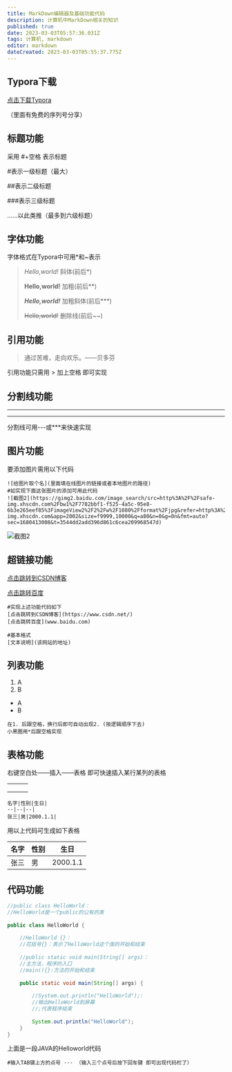```yaml
---
title: MarkDown编辑器及基础功能代码
description: 计算机中MarkDown相关的知识
published: true
date: 2023-03-03T05:57:36.031Z
tags: 计算机, markdown
editor: markdown
dateCreated: 2023-03-03T05:55:37.775Z
---
```



## Typora下载

[点击下载Typora](https://www.bilibili.com/read/cv17890918)

（里面有免费的序列号分享）

## 标题功能

采用 #+空格 表示标题

#表示一级标题（最大）

##表示二级标题

###表示三级标题

......以此类推（最多到六级标题）



## 字体功能

字体格式在Typora中可用*和~表示

> *Hello,world!*				斜体(前后*)
>
> **Hello,world!**			加粗(前后**)
>
> ***Hello,world!***			加粗斜体(前后***)
>
> ~~Hello,world!~~			删除线(前后~~)

## 引用功能

> 通过苦难，走向欢乐。——贝多芬

引用功能只需用 > 加上空格 即可实现

## 分割线功能

---

***

分割线可用---或***来快速实现



## 图片功能

要添加图片需用以下代码

```
![给图片取个名](里面填在线图片的链接或者本地图片的路径)
#如实现下面这张图片的添加可用此代码
![截图2](https://gimg2.baidu.com/image_search/src=http%3A%2F%2Fsafe-img.xhscdn.com%2Fbw1%2F7782bbf1-f525-4a5c-95e8-6b3e265eef85%3FimageView2%2F2%2Fw%2F1080%2Fformat%2Fjpg&refer=http%3A%2F%2Fsafe-img.xhscdn.com&app=2002&size=f9999,10000&q=a80&n=0&g=0n&fmt=auto?sec=1680413008&t=3544dd2add396d861c6cea209968547d)
```

![截图2](https://gimg2.baidu.com/image_search/src=http%3A%2F%2Fsafe-img.xhscdn.com%2Fbw1%2F7782bbf1-f525-4a5c-95e8-6b3e265eef85%3FimageView2%2F2%2Fw%2F1080%2Fformat%2Fjpg&refer=http%3A%2F%2Fsafe-img.xhscdn.com&app=2002&size=f9999,10000&q=a80&n=0&g=0n&fmt=auto?sec=1680413008&t=3544dd2add396d861c6cea209968547d)



## 超链接功能

[点击跳转到CSDN博客](https://www.csdn.net/)

[点击跳转百度](www.baidu.com)

```
#实现上述功能代码如下
[点击跳转到CSDN博客](https://www.csdn.net/)
[点击跳转百度](www.baidu.com)

#基本格式
[文本说明](该网站的地址)
```



## 列表功能

1. A
2. B

- A
- B

```
在1. 后跟空格，换行后即可自动出现2. (按逻辑顺序下去)
小黑圈用*后跟空格实现
```



## 表格功能

右键空白处——插入——表格     即可快速插入某行某列的表格

|      |      |      |
| ---- | ---- | ---- |
|      |      |      |
|      |      |      |
|      |      |      |

```
名字|性别|生日|
--|--|--|
张三|男|2000.1.1|
```

用以上代码可生成如下表格

| 名字 | 性别 | 生日     |
| ---- | ---- | -------- |
| 张三 | 男   | 2000.1.1 |



## 代码功能

```java
//public class HelloWorld：
//HelloWorld是一个public的公有的类
 
public class HelloWorld {
 
    //HelloWorld {}：
    //花括号{}：表示了HelloWorld这个类的开始和结束
 
    //public static void main(String[] args)：
    //主方法，程序的入口
    //main(){}:方法的开始和结束
 
    public static void main(String[] args) {
 
        //System.out.println("HelloWorld");:
        //输出HelloWorld到屏幕
        //;代表程序结束
        
        System.out.println("HelloWorld");
    }
}

```

上面是一段JAVA的Helloworld代码

```
#输入TAB键上方的点号 ··· （输入三个点号后按下回车键 即可出现代码栏了）
```











